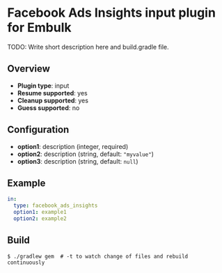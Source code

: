 # Facebook Ads Insights input plugin for Embulk

TODO: Write short description here and build.gradle file.

## Overview

* **Plugin type**: input
* **Resume supported**: yes
* **Cleanup supported**: yes
* **Guess supported**: no

## Configuration

- **option1**: description (integer, required)
- **option2**: description (string, default: `"myvalue"`)
- **option3**: description (string, default: `null`)

## Example

```yaml
in:
  type: facebook_ads_insights
  option1: example1
  option2: example2
```


## Build

```
$ ./gradlew gem  # -t to watch change of files and rebuild continuously
```
